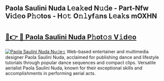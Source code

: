 ## Paola Saulini Nuda L𝚎a𝚔ed N𝚞𝚍e - Part-Nfw Vi𝚍𝚎o P𝚑𝚘tos - H𝚘𝚝 O𝚗𝚕yf𝚊ns L𝚎a𝚔s mOXHN

# <h2><a href="http://kf3g5vl.oniu.top/?m=Paola+Saulini+Nuda">🔗👉 🔴 Paola Saulini Nuda P𝚑ot𝚘𝚜 V𝚒d𝚎o</a></h2>

[![Paola Saulini Nuda Nu𝚍e𝚜](https://i.imgur.com/0qMVB7G.gif)](http://kf3g5vl.oniu.top/?m=Paola+Saulini+Nuda)
Web-based entertainer and multimedia designer Paola Saulini Nuda, acclaimed for publishing dance and lifestyle tutorials through popular dance sequences and compact clips. Versatile aerialist Paola Saulini Nuda, known for their exceptional skills and accomplishments in performing aerial acts.  
